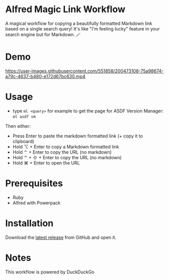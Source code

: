 # Alfred Magic Link Workflow

A magical workflow for copying a beautifully formatted Markdown link based on a
single search query! It's like "I'm feeling lucky" feature in your search engine
but for Markdown. :magic_wand:

# Demo

https://user-images.githubusercontent.com/551858/200473108-75a98674-a79c-4637-b480-e172d67bc630.mp4

# Usage

- type `ml <query>` for example to get the page for ASDF Version Manager: `ml asdf vm`

Then either:

- Press Enter to paste the markdown formatted link (+ copy it to clipboard)
- Hold <key>⌥</key> + <key>Enter</key> to copy a Markdown formatted link
- Hold <key>⌃</key> + <key>Enter</key> to copy the URL (no markdown)
- Hold <key>⌃</key> + <key>⇧</key> + <key>Enter</key> to copy the URL (no markdown)
- Hold <key>⌘</key> + <key>Enter</key> to open the URL

# Prerequisites

- Ruby
- Alfred with Powerpack

# Installation

Download the [latest release](https://github.com/dkarter/alfred-magic-link/releases/latest) from GitHub and open it.

# Notes

This workflow is powered by DuckDuckGo
